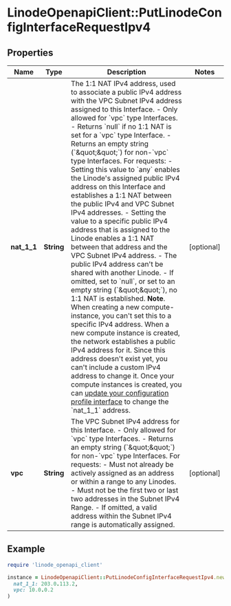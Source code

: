 # LinodeOpenapiClient::PutLinodeConfigInterfaceRequestIpv4

## Properties

| Name | Type | Description | Notes |
| ---- | ---- | ----------- | ----- |
| **nat_1_1** | **String** | The 1:1 NAT IPv4 address, used to associate a public IPv4 address with the VPC Subnet IPv4 address assigned to this Interface.  - Only allowed for &#x60;vpc&#x60; type Interfaces. - Returns &#x60;null&#x60; if no 1:1 NAT is set for a &#x60;vpc&#x60; type Interface. - Returns an empty string (&#x60;\&quot;\&quot;&#x60;) for non-&#x60;vpc&#x60; type Interfaces.  For requests:  - Setting this value to &#x60;any&#x60; enables the Linode&#39;s assigned public IPv4 address on this Interface and establishes a 1:1 NAT between the public IPv4 and VPC Subnet IPv4 addresses. - Setting the value to a specific public IPv4 address that is assigned to the Linode enables a 1:1 NAT between that address and the VPC Subnet IPv4 address. - The public IPv4 address can&#39;t be shared with another Linode. - If omitted, set to &#x60;null&#x60;, or set to an empty string (&#x60;\&quot;\&quot;&#x60;), no 1:1 NAT is established.  __Note__. When creating a new compute-instance, you can&#39;t set this to a specific IPv4 address. When a new compute instance is created, the network establishes a public IPv4 address for it. Since this address doesn&#39;t exist yet, you can&#39;t include a custom IPv4 address to change it. Once your compute instances is created, you can [update your configuration profile interface](https://www.linode.com/docs/api/linode-instances/#configuration-profile-interface-update) to change the &#x60;nat_1_1&#x60; address. | [optional] |
| **vpc** | **String** | The VPC Subnet IPv4 address for this Interface.  - Only allowed for &#x60;vpc&#x60; type Interfaces. - Returns an empty string (&#x60;\&quot;\&quot;&#x60;) for non-&#x60;vpc&#x60; type Interfaces.  For requests:  - Must not already be actively assigned as an address or within a range to any Linodes. - Must not be the first two or last two addresses in the Subnet IPv4 Range. - If omitted, a valid address within the Subnet IPv4 range is automatically assigned. | [optional] |

## Example

```ruby
require 'linode_openapi_client'

instance = LinodeOpenapiClient::PutLinodeConfigInterfaceRequestIpv4.new(
  nat_1_1: 203.0.113.2,
  vpc: 10.0.0.2
)
```

